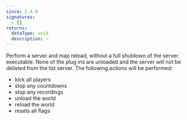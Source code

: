 ```yaml
---
since: 2.4.0
signatures:
  - []
returns:
  dataType: void
  description: ~
---
```


Perform a server and map reload, without a full shutdown of the server executable. None of the plug ins are unloaded and the server will not be delisted from the list server. The following actions will be performed:

- kick all players
- stop any countdowns
- stop any recordings
- unload the world
- reload the world
- resets all flags
